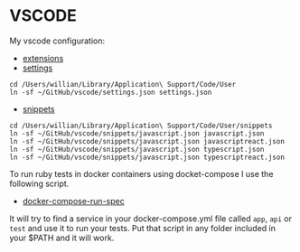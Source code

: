 # VSCODE

My vscode configuration:

* [extensions](./extensions.md)
* [settings](./settings.json)
```
cd /Users/willian/Library/Application\ Support/Code/User
ln -sf ~/GitHub/vscode/settings.json settings.json
```
* [snippets](./snippets)
```
cd /Users/willian/Library/Application\ Support/Code/User/snippets
ln -sf ~/GitHub/vscode/snippets/javascript.json javascript.json
ln -sf ~/GitHub/vscode/snippets/javascript.json javascriptreact.json
ln -sf ~/GitHub/vscode/snippets/javascript.json typescript.json
ln -sf ~/GitHub/vscode/snippets/javascript.json typescriptreact.json
```

To run ruby tests in docker containers using docket-compose I use the following script.

* [docker-compose-run-spec](./docker-compose-run-spec)

It will try to find a service in your docker-compose.yml file called `app`, `api` or `test` and use it to run your tests.
Put that script in any folder included in your $PATH and it will work.

